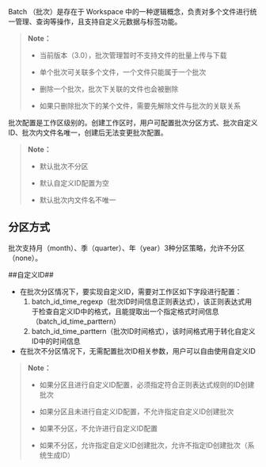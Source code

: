 Batch （批次）是存在于 Workspace 中的一种逻辑概念，负责对多个文件进行统一管理、查询等操作，且支持自定义元数据与标签功能。

>  **Note：**
>
>  * 当前版本（3.0），批次管理暂时不支持文件的批量上传与下载
>
>  * 单个批次可关联多个文件，一个文件只能属于一个批次
>
>  * 删除一个批次，批次下关联的文件也会被删除
>
>  * 如果只删除批次下的某个文件，需要先解除文件与批次的关联关系

批次配置是工作区级别的。创建工作区时，用户可配置批次分区方式、批次自定义ID、批次内文件名唯一，创建后无法变更批次配置。

>  **Note：**
>
>  * 默认批次不分区
>
>  * 默认自定义ID配置为空
>
>  * 默认批次内文件名不唯一

## 分区方式 ##
批次支持月（month）、季（quarter）、年（year）3种分区策略，允许不分区（none）。

##自定义ID##
- 在批次分区情况下，要实现自定义ID，需要对工作区如下字段进行配置：
  1. batch_id_time_regexp（批次ID时间信息正则表达式），该正则表达式用于检查自定义ID中的格式，且能提取出一个指定格式时间信息（batch_id_time_parttern）
  2. batch_id_time_parttern（批次ID时间格式），该时间格式用于转化自定义ID中的时间信息
- 在批次不分区情况下，无需配置批次ID相关参数，用户可以自由使用自定义ID

>  **Note：**
>
>  * 如果分区且进行自定义ID配置，必须指定符合正则表达式规则的ID创建批次
>
>  * 如果分区且未进行自定义ID配置，不允许指定自定义ID创建批次
>
>  * 如果不分区，不允许进行自定义ID配置
>
>  * 如果不分区，允许指定自定义ID创建批次，允许不指定ID创建批次（系统生成ID）